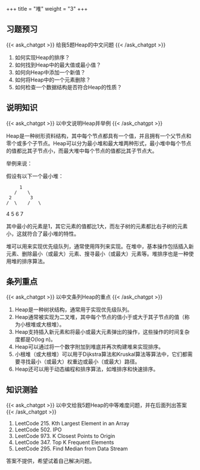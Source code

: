 +++
title = "堆"
weight = "3"
+++
## 习题预习
{{< ask_chatgpt >}}
给我5题Heap的中文问题
{{< /ask_chatgpt >}}



1. 如何实现Heap的排序？
2. 如何找到Heap中的最大值或最小值？
3. 如何向Heap中添加一个新值？
4. 如何将Heap中的一个元素删除？
5. 如何检查一个数据结构是否符合Heap的性质？   

## 说明知识
{{< ask_chatgpt >}}
以中文说明Heap并举例
{{< /ask_chatgpt >}}



Heap是一种树形资料结构，其中每个节点都具有一个值，并且拥有一个父节点和零个或多个子节点。Heap可以分为最小堆和最大堆两种形式，最小堆中每个节点的值都比其子节点小，而最大堆中每个节点的值都比其子节点大。 

举例来说： 

假设有以下一个最小堆：

         1    
       /    \  
     2       3  
    /  \    /   \   
   4    5  6     7 

其中最小的元素是1，其它元素的值都比1大，而左子树的元素都比右子树的元素小，这就符合了最小堆的特性。

堆可以用来实现优先级队列，通常使用阵列来实现。在堆中，基本操作包括插入新元素、删除最小（或最大）元素、搜寻最小（或最大）元素等。堆排序也是一种使用堆的排序算法。   

## 条列重点
{{< ask_chatgpt >}}
以中文条列Heap的重点
{{< /ask_chatgpt >}}



1. Heap是一种树状结构，通常用于实现优先级队列。
2. Heap通常被实现为二叉堆，其中每个节点的值小于或大于其子节点的值（称为小根堆或大根堆）。
3. Heap支持插入新元素和将最小或最大元素弹出的操作，这些操作的时间复杂度都是O(log n)。
4. Heap可以通过将一个数字附加到堆底并再次构建堆来实现排序。
5. 小根堆（或大根堆）可以用于Dijkstra算法和Kruskal算法等算法中，它们都需要寻找最小（或最大）权重边或最小（或最大）路径。
6. Heap还可以用于动态编程和排序算法，如堆排序和快速排序。   

## 知识测验
{{< ask_chatgpt >}}
以中文给我5题Heap的中等难度问题，并在后面列出答案
{{< /ask_chatgpt >}}



1. LeetCode 215. Kth Largest Element in an Array
2. LeetCode 502. IPO
3. LeetCode 973. K Closest Points to Origin
4. LeetCode 347. Top K Frequent Elements
5. LeetCode 295. Find Median from Data Stream

答案不提供，希望试着自己解决问题。   

